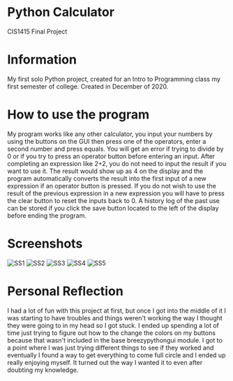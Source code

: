 # Python Calculator
CIS1415 Final Project

# Information
My first solo Python project, created for an Intro to Programming class my first semester of college.
Created in December of 2020.

# How to use the program
My program works like any other calculator, you input your numbers by using the buttons on the GUI then press one of the operators, enter a second number and press equals. You will get an error if trying to divide by 0 or if you try to press an operator button before entering an input. After completing an expression like 2+2, you do not need to input the result if you want to use it. The result would show up as 4 on the display and the program automatically converts the result into the first input of a new expression if an operator button is pressed. If you do not wish to use the result of the previous expression in a new expression you will have to press the clear button to reset the inputs back to 0. A history log of the past use can be stored if you click the save button located to the left of the display before ending the program.  

# Screenshots
![SS1](https://user-images.githubusercontent.com/75189383/102127773-86648480-3e12-11eb-8072-5eb11ae77eaf.png)
![SS2](https://user-images.githubusercontent.com/75189383/102127756-819fd080-3e12-11eb-93c2-e0ff82bc43ef.png)
![SS3](https://user-images.githubusercontent.com/75189383/102127764-82d0fd80-3e12-11eb-844b-563b758ea42d.png)
![SS4](https://user-images.githubusercontent.com/75189383/102127765-84022a80-3e12-11eb-9f77-ac5bfaba2e60.png)
![SS5](https://user-images.githubusercontent.com/75189383/102127776-8795b180-3e12-11eb-8e57-d7aaf97ec737.png)

# Personal Reflection
I had a lot of fun with this project at first, but once I got into the middle of it I was starting to have troubles and things weren't working the way I thought they were going to in my head so I got stuck. I ended up spending a lot of time just trying to figure out how to the change the colors on my buttons because that wasn't included in the base breezypythongui module. I got to a point where I was just trying different things to see if they worked and eventually I found a way to get everything to come full circle and I ended up really enjoying myself. It turned out the way I wanted it to even after doubting my knowledge. 
